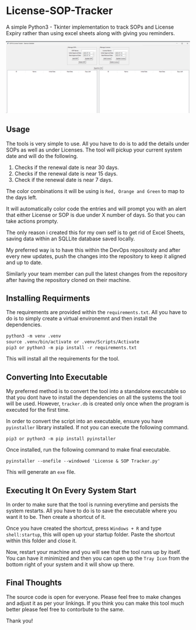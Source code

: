 # License-SOP-Tracker
A simple Python3 - Tkinter implementation to track SOPs and License Expiry rather than using excel sheets along with giving you reminders.

![](./snaps/Main.png)

## Usage

The tools is very simple to use. All you have to do is to add the details under SOPs as well as under Licenses. The tool will pickup your current system date and will do the following. 

1. Checks if the renewal date is near 30 days.
2. Checks if the renewal date is near 15 days. 
3. Check if the renewal date is near 7 days. 

The color combinations it will be using is `Red, Orange and Green` to map to the days left. 

It will automatically color code the entries and will prompt you with an alert that either License or SOP is due under X number of days. So that you can take actions prompty. 

The only reason i created this for my own self is to get rid of Excel Sheets, saving data within an SQLLite database saved locally. 

My preferred way is to have this within the DevOps repositosty and after every new updates, push the changes into the repository to keep it aligned and up to date. 

Similarly your team member can pull the latest changes from the repository after having the repository cloned on their machine. 

## Installing Requirments

The requirements are provided within the `requirements.txt`. All you have to do is to simply create a virtual environemnt and then install the dependencies. 

```
python3 -m venv .venv
source .venv/bin/activate or .venv/Scripts/Activate
pip3 or python3 -m pip install -r requirements.txt
```

This will install all the requirements for the tool.

## Converting Into Executable

My preferred method is to convert the tool into a standalone executable so that you dont have to install the dependencies on all the systems the tool will be used. However, `tracker.db` is created only once when the program is executed for the first time. 

In order to convert the script into an executable, ensure you have `pyinstaller` library installed. If not you can execute the following command. 

```
pip3 or python3 -m pip install pyinstaller
```

Once installed, run the following command to make final executable. 

```
pyinstaller --onefile --windowed 'License & SOP Tracker.py'
```

This will generate an `exe` file. 

## Executing It On Every System Start

In order to make sure that the tool is running everytime and persists the system restarts. All you have to do is to save the executable where you want it to be. Then create a shortcut of it. 

Once you have created the shortcut, press `Windows + R` and type `shell:startup`, this will open up your startup folder. Paste the shortcut within this folder and close it. 

Now, restart your machine and you will see that the tool runs up by itself. You can have it minimized and then you can open up the `Tray Icon` from the bottom right of your system and it will show up there. 

## Final Thoughts

The source code is open for everyone. Please feel free to make changes and adjust it as per your linkings. If you think you can make this tool much better please feel free to contorbute to the same. 

Thank you! 
